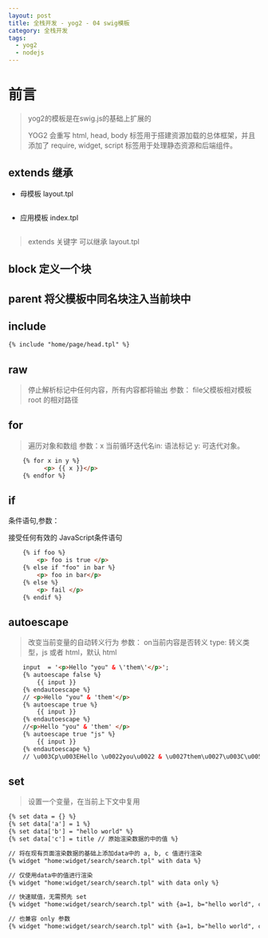```yaml
---
layout: post
title: 全栈开发 - yog2 - 04 swig模板
category: 全栈开发
tags:
  - yog2
  - nodejs
---
```


# 前言

> yog2的模板是在swig.js的基础上扩展的
>
> YOG2 会重写 html, head, body 标签用于搭建资源加载的总体框架，并且添加了 require, widget, script 标签用于处理静态资源和后端组件。

## extends 继承

- 母模板 layout.tpl

```html

```

- 应用模板 index.tpl

```html

```

> extends 关键字 可以继承 layout.tpl

## block 定义一个块

## parent 将父模板中同名块注入当前块中

## include 

```html
{% include "home/page/head.tpl" %}
```

## raw

> 停止解析标记中任何内容，所有内容都将输出 参数： file父模板相对模板 root 的相对路径

## for

> 遍历对象和数组 参数：x 当前循环迭代名in: 语法标记 y: 可迭代对象。

```html
    {% for x in y %}
          <p> {{ x }}</p>
    {% endfor %}
```

## if

条件语句,参数：

接受任何有效的 JavaScript条件语句

```html
    {% if foo %}
        <p> foo is true </p>
    {% else if "foo" in bar %}
        <p> foo in bar</p>
    {% else %}
        <p> fail </p>
    {% endif %}
```

## autoescape

> 改变当前变量的自动转义行为 参数： on当前内容是否转义 type: 转义类型，js 或者 html，默认 html

```html
	input  = '<p>Hello "you" & \'them\'</p>';
	{% autoescape false %}
		{{ input }}
	{% endautoescape %}
	// <p>Hello "you" & 'them'</p>
	{% autoescape true %}
		{{ input }}
	{% endautoescape %}
	//<p>Hello "you" & 'them' </p>
	{% autoescape true "js" %}
		{{ input }}
	{% endautoescape %}
	// \u003Cp\u003EHello \u0022you\u0022 & \u0027them\u0027\u003C\u005Cp\u003E
```

## set

> 设置一个变量，在当前上下文中复用

```html
{% set data = {} %}
{% set data['a'] = 1 %}
{% set data['b'] = "hello world" %}
{% set data['c'] = title // 原始渲染数据的中的值 %}

// 将在现有页面渲染数据的基础上添加data中的 a, b, c 值进行渲染
{% widget "home:widget/search/search.tpl" with data %} 

// 仅使用data中的值进行渲染
{% widget "home:widget/search/search.tpl" with data only %} 

// 快速赋值，无需预先 set
{% widget "home:widget/search/search.tpl" with {a=1, b="hello world", c=title} %} 

// 也兼容 only 参数
{% widget "home:widget/search/search.tpl" with {a=1, b="hello world", c=title} only%} 
```
